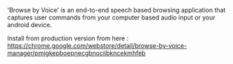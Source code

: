 'Browse by Voice' is an end-to-end speech based browsing application that captures user commands from your computer based audio input or your android device.

Install from production version from here : https://chrome.google.com/webstore/detail/browse-by-voice-manager/pmjgkepboepnecgbnociibkncekmhfeb
